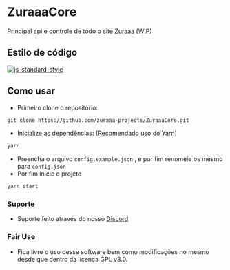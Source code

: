 # ZuraaaCore

Principal api e controle de todo o site [Zuraaa](https://github.com/zuraaa-projects/Zuraaa.com) (WIP)

## Estilo de código

[![js-standard-style](https://cdn.rawgit.com/standard/standard/master/badge.svg)](http://standardjs.com)

## Como usar

- Primeiro clone o repositório:

```sh
git clone https://github.com/zuraaa-projects/ZuraaaCore.git
```

- Inicialize as dependências: (Recomendado uso do [Yarn](https://classic.yarnpkg.com/pt-BR/))

```sh
yarn
```

- Preencha o arquivo `config.example.json` , e por fim renomeie os mesmo para `config.json`
- Por fim inicie o projeto

```sh
yarn start
```

### Suporte

- Suporte feito através do nosso [Discord](https://discord.gg/EShHzNtVAb)

### Fair Use

- Fica livre o uso desse software bem como modificações no mesmo desde que dentro da licença GPL v3.0.
